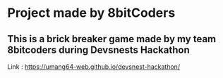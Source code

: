 # Project made by 8bitCoders
## This is a brick breaker game made by my team 8bitcoders during Devsnests Hackathon

Link : https://umang64-web.github.io/devsnest-hackathon/
